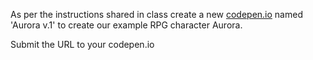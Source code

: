 As per the instructions shared in class create a new [codepen.io](http://codepen.io) named 'Aurora v.1' to create our example RPG character Aurora.

Submit the URL to your codepen.io
